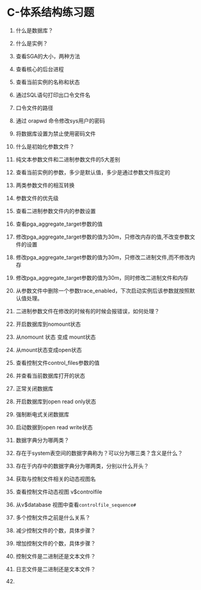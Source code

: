 # C-体系结构练习题

1. 什么是数据库？

2. 什么是实例？

3. 查看SGA的大小，两种方法

4. 查看核心的后台进程

5. 查看当前实例的名称和状态

6. 通过SQL语句打印出口令文件名

7. 口令文件的路径

8. 通过 orapwd 命令修改sys用户的密码

9. 将数据库设置为禁止使用密码文件

10. 什么是初始化参数文件？

11. 纯文本参数文件和二进制参数文件的5大差别

12. 查看当前实例的参数，多少是默认值，多少是通过参数文件指定的

13. 两类参数文件的相互转换

14. 参数文件的优先级

15. 查看二进制参数文件内的参数设置

16. 查看pga_aggregate_target参数的值

17. 修改pga_aggregate_target参数的值为30m，只修改内存的值,不改变参数文件的设置

18. 修改pga_aggregate_target参数的值为30m，只修改二进制文件,而不修改内存

19. 修改pga_aggregate_target参数的值为30m，同时修改二进制文件和内存

20. 从参数文件中删除一个参数trace_enabled，下次启动实例后该参数就按照默认值处理。

21. 二进制参数文件在修改的时候有的时候会报错误，如何处理？

22. 开启数据库到nomount状态

23. 从nomount 状态 变成 mount状态

24. 从mount状态变成open状态

25. 查看控制文件control_files参数的值

26. 并查看当前数据库打开的状态

27. 正常关闭数据库

28. 开启数据库到open read only状态

29. 强制断电式关闭数据库

30. 启动数据到open read write状态

31. 数据字典分为哪两类？

32. 存在于system表空间的数据字典称为？可以分为哪三类？含义是什么？

33. 存在于内存中的数据字典分为哪两类，分别以什么开头？

34. 获取与控制文件相关的动态视图名

35. 查看控制文件动态视图  v$controlfile

36.  从v$database 视图中查看`controlfile_sequence#`

37. 多个控制文件之前是什么关系？

38. 减少控制文件的个数，具体步骤？

39. 增加控制文件的个数，具体步骤？

40. 控制文件是二进制还是文本文件？

41. 日志文件是二进制还是文本文件？

42. 

    